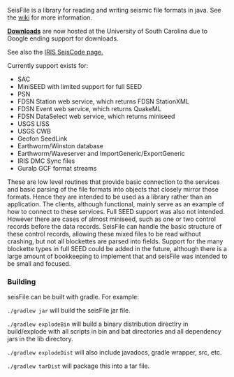 SeisFile is a library for reading and writing seismic file formats in java. See the [wiki](https://github.com/crotwell/seisFile/wiki/Intro) for more information.

**[Downloads](http://www.seis.sc.edu/downloads/seisFile/)** are now hosted at the University of South Carolina due to Google ending support for downloads.

See also the [IRIS SeisCode page.](https://seiscode.iris.washington.edu/projects/seisfile)

Currently support exists for:
  * SAC
  * MiniSEED with limited support for full SEED
  * PSN
  * FDSN Station web service, which returns FDSN StationXML
  * FDSN Event web service, which returns QuakeML
  * FDSN DataSelect web service, which returns miniseed
  * USGS LISS
  * USGS CWB
  * Geofon SeedLink
  * Earthworm/Winston database
  * Earthworm/Waveserver and ImportGeneric/ExportGeneric
  * IRIS DMC Sync files
  * Guralp GCF format streams

These are low level routines that provide basic connection to the services and basic parsing of the file formats into objects that closely mirror those formats. Hence they are intended to be used as a library rather than an application. The clients, although functional, mainly serve as an example of how to connect to these services. Full SEED support was also not intended. However there are cases of almost miniseed, such as one or two control records before the data records. SeisFile can handle the basic structure of these control records, allowing these mixed files to be read without crashing, but not all blockettes are parsed into fields. Support for the many blockette types in full SEED could be added in the future, although there is a large amount of bookkeeping to implement that and seisFile was intended to be small and focused.

### Building

seisFile can be built with gradle. For example:

```./gradlew jar```
will build the seisFile jar file.

```./gradlew explodeBin```
will build a binary distribution directlry in build/explode with all scripts in bin and bat directories and all dependency jars in the lib directory. 

```./gradlew explodeDist``` will also include javadocs, gradle wrapper, src, etc.

```./gradlew tarDist``` will package this into a tar file.

